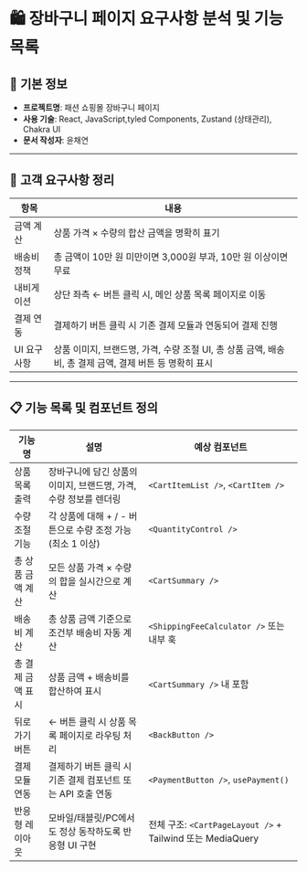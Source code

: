# 🛍️ 장바구니 페이지 요구사항 분석 및 기능 목록

## 📌 기본 정보
- **프로젝트명**: 패션 쇼핑몰 장바구니 페이지
- **사용 기술**: React, JavaScript,tyled Components, Zustand (상태관리), Chakra UI
- **문서 작성자**: 윤채연

---

## 📝 고객 요구사항 정리

| 항목 | 내용 |
|------|------|
| 금액 계산 | 상품 가격 × 수량의 합산 금액을 명확히 표기 |
| 배송비 정책 | 총 금액이 10만 원 미만이면 3,000원 부과, 10만 원 이상이면 무료 |
| 내비게이션 | 상단 좌측 ← 버튼 클릭 시, 메인 상품 목록 페이지로 이동 |
| 결제 연동 | 결제하기 버튼 클릭 시 기존 결제 모듈과 연동되어 결제 진행 |
| UI 요구사항 | 상품 이미지, 브랜드명, 가격, 수량 조절 UI, 총 상품 금액, 배송비, 총 결제 금액, 결제 버튼 등 명확히 표시 |

---

## 📋 기능 목록 및 컴포넌트 정의

| 기능명 | 설명 | 예상 컴포넌트 |
|--------|------|----------------|
| 상품 목록 출력 | 장바구니에 담긴 상품의 이미지, 브랜드명, 가격, 수량 정보를 렌더링 | `<CartItemList />`, `<CartItem />` |
| 수량 조절 기능 | 각 상품에 대해 + / - 버튼으로 수량 조정 가능 (최소 1 이상) | `<QuantityControl />` |
| 총 상품 금액 계산 | 모든 상품 가격 × 수량의 합을 실시간으로 계산 | `<CartSummary />` |
| 배송비 계산 | 총 상품 금액 기준으로 조건부 배송비 자동 계산 | `<ShippingFeeCalculator />` 또는 내부 훅 |
| 총 결제 금액 표시 | 상품 금액 + 배송비를 합산하여 표시 | `<CartSummary />` 내 포함 |
| 뒤로 가기 버튼 | ← 버튼 클릭 시 상품 목록 페이지로 라우팅 처리 | `<BackButton />` |
| 결제 모듈 연동 | 결제하기 버튼 클릭 시 기존 결제 컴포넌트 또는 API 호출 연동 | `<PaymentButton />`, `usePayment()` |
| 반응형 레이아웃 | 모바일/태블릿/PC에서도 정상 동작하도록 반응형 UI 구현 | 전체 구조: `<CartPageLayout />` + Tailwind 또는 MediaQuery |
